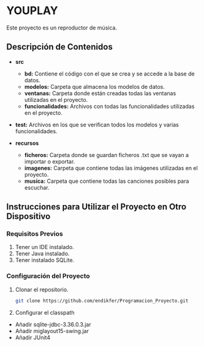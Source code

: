 # YOUPLAY

Este proyecto es un reproductor de música.

## Descripción de Contenidos

- **src**
  - **bd:** Contiene el código con el que se crea y se accede a la base de datos.
  - **modelos:** Carpeta que almacena los modelos de datos.
  - **ventanas:** Carpeta donde están creadas todas las ventanas utilizadas en el proyecto.
  - **funcionalidades:** Archivos con todas las funcionalidades utilizadas en el proyecto.

- **test:** Archivos en los que se verifican todos los modelos y varias funcionalidades.

- **recursos**
  - **ficheros:** Carpeta donde se guardan ficheros .txt que se vayan a importar o exportar.
  - **imagenes:** Carpeta que contiene todas las imágenes utilizadas en el proyecto.
  - **musica:** Carpeta que contiene todas las canciones posibles para escuchar.

## Instrucciones para Utilizar el Proyecto en Otro Dispositivo

### Requisitos Previos

1. Tener un IDE instalado.
2. Tener Java instalado.
3. Tener instalado SQLite.

### Configuración del Proyecto

1. Clonar el repositorio.

   ```bash
   git clone https://github.com/endikfer/Programacion_Proyecto.git

2. Configurar el classpath

* Añadir sqlite-jdbc-3.36.0.3.jar
* Añadir miglayout15-swing.jar
* Añadir JUnit4
